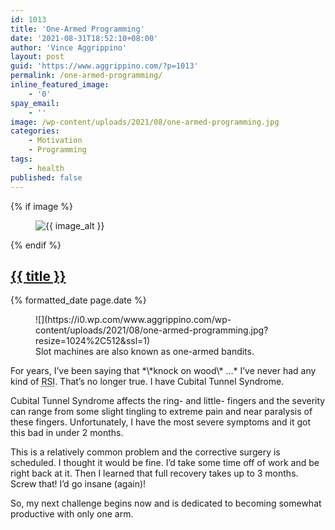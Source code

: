 ```yaml
---
id: 1013
title: 'One-Armed Programming'
date: '2021-08-31T18:52:10+08:00'
author: 'Vince Aggrippino'
layout: post
guid: 'https://www.aggrippino.com/?p=1013'
permalink: /one-armed-programming/
inline_featured_image:
    - '0'
spay_email:
    - ''
image: /wp-content/uploads/2021/08/one-armed-programming.jpg
categories:
    - Motivation
    - Programming
tags:
    - health
published: false
---
```

{% if image %}
    <figure class="post__image">
        <img src="{{ image }}" alt="{{ image_alt }}">
    </figure>
{% endif %}

<h2 class="post__title"><a href="{{ page.url }}">{{ title }}</a></h2>

<p class="post__date">{% formatted_date page.date %}</p>

<figure class="wp-block-image size-large is-style-default">![](https://i0.wp.com/www.aggrippino.com/wp-content/uploads/2021/08/one-armed-programming.jpg?resize=1024%2C512&ssl=1)<figcaption>Slot machines are also known as one-armed bandits.</figcaption></figure>For years, I’ve been saying that *\*knock on wood\* …* I’ve never had any kind of <abbr title="Repetitive Strain Injury">RSI</abbr>. That’s no longer true. I have Cubital Tunnel Syndrome.

Cubital Tunnel Syndrome affects the ring- and little- fingers and the severity can range from some slight tingling to extreme pain and near paralysis of these fingers. Unfortunately, I have the most severe symptoms and it got this bad in under 2 months.

This is a relatively common problem and the corrective surgery is scheduled. I thought it would be fine. I’d take some time off of work and be right back at it. Then I learned that full recovery takes up to 3 months. Screw that! I’d go insane (again)!

So, my next challenge begins now and is dedicated to becoming somewhat productive with only one arm.